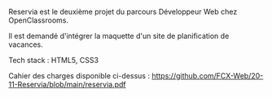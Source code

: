 Reservia est le deuxième projet du parcours Développeur Web chez OpenClassrooms. 

Il est demandé d'intégrer la maquette d'un site de planification de vacances.

Tech stack : HTML5, CSS3

Cahier des charges disponible ci-dessus : https://github.com/FCX-Web/20-11-Reservia/blob/main/reservia.pdf
